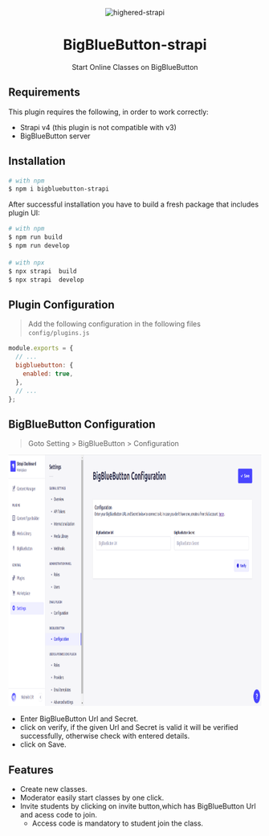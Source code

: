 <p align="center">
  <img src="https://higheredlab.com/wp-content/uploads/hel.png" alt="highered-strapi" width="300" height="150" />
</p>

<div align="center">
  <h1> BigBlueButton-strapi</h1>
  <p>
Start Online Classes on BigBlueButton
</p>
  
</div>

 <!-- This plugin is still a work in progress -->

## Requirements

This plugin requires the following, in order to work correctly:

- Strapi v4 (this plugin is not compatible with v3)
- BigBlueButton server

## Installation

```bash
# with npm
$ npm i bigbluebutton-strapi

```

After successful installation you have to build a fresh package that includes plugin UI:

```bash
# with npm
$ npm run build
$ npm run develop

# with npx
$ npx strapi  build
$ npx strapi  develop

```

## Plugin Configuration

> Add the following configuration in the following files `config/plugins.js`

```js
module.exports = {
  // ...
  bigbluebutton: {
    enabled: true,
  },
  // ...
};
```

## BigBlueButton Configuration

> Goto Setting > BigBlueButton > Configuration

<img src="assets/bbb-configuration.png" alt="highered-strapi" width="1000" height="500" />

- Enter BigBlueButton Url and Secret.
- click on verify, if the given Url and Secret is valid it will be verified successfully, otherwise check with entered details.
- click on Save.

## Features

- Create new classes.
- Moderator easily start classes by one click.
- Invite students by clicking on invite button,which has BigBlueButton Url and acess code to join.
  - Access code is mandatory to student join the class.
